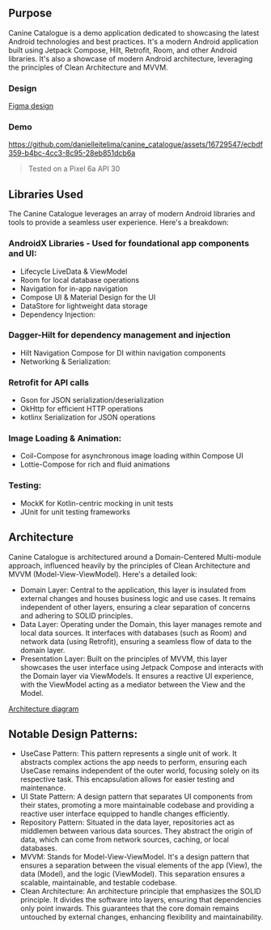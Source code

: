 ## Purpose
Canine Catalogue is a demo application dedicated to showcasing the latest Android technologies and best practices. It's a modern Android application built using Jetpack Compose, Hilt, Retrofit, Room, and other Android libraries. It's also a showcase of modern Android architecture, leveraging the principles of Clean Architecture and MVVM.

### Design

[Figma design](https://www.figma.com/file/wfeHCNobA40MH2YXEyY4ES/canine_catalogue?type=design&node-id=0%3A1&mode=design&t=TSLYqZTYU4qEsqb2-1)

### Demo

https://github.com/danielleitelima/canine_catalogue/assets/16729547/ecbdf359-b4bc-4cc3-8c95-28eb851dcb6a

> Tested on a Pixel 6a API 30

## Libraries Used
The Canine Catalogue leverages an array of modern Android libraries and tools to provide a seamless user experience. Here's a breakdown:

### AndroidX Libraries - Used for foundational app components and UI:

- Lifecycle LiveData & ViewModel
- Room for local database operations
- Navigation for in-app navigation
- Compose UI & Material Design for the UI
- DataStore for lightweight data storage
- Dependency Injection:

### Dagger-Hilt for dependency management and injection
- Hilt Navigation Compose for DI within navigation components
- Networking & Serialization:

### Retrofit for API calls
- Gson for JSON serialization/deserialization
- OkHttp for efficient HTTP operations
- kotlinx Serialization for JSON operations

### Image Loading & Animation:

- Coil-Compose for asynchronous image loading within Compose UI
- Lottie-Compose for rich and fluid animations

### Testing:

- MockK for Kotlin-centric mocking in unit tests
- JUnit for unit testing frameworks

## Architecture
Canine Catalogue is architectured around a Domain-Centered Multi-module approach, influenced heavily by the principles of Clean Architecture and MVVM (Model-View-ViewModel). Here's a detailed look:

- Domain Layer: Central to the application, this layer is insulated from external changes and houses business logic and use cases. It remains independent of other layers, ensuring a clear separation of concerns and adhering to SOLID principles.
- Data Layer: Operating under the Domain, this layer manages remote and local data sources. It interfaces with databases (such as Room) and network data (using Retrofit), ensuring a seamless flow of data to the domain layer.
- Presentation Layer: Built on the principles of MVVM, this layer showcases the user interface using Jetpack Compose and interacts with the Domain layer via ViewModels. It ensures a reactive UI experience, with the ViewModel acting as a mediator between the View and the Model.

[Architecture diagram](https://www.figma.com/file/BSFdfOUE8VXcNK3NRR3kbk/canine_catalogue_architecture?type=whiteboard&node-id=0%3A1&t=TSLYqZTYU4qEsqb2-1)

## Notable Design Patterns:

- UseCase Pattern: This pattern represents a single unit of work. It abstracts complex actions the app needs to perform, ensuring each UseCase remains independent of the outer world, focusing solely on its respective task. This encapsulation allows for easier testing and maintenance.
- UI State Pattern: A design pattern that separates UI components from their states, promoting a more maintainable codebase and providing a reactive user interface equipped to handle changes efficiently.
- Repository Pattern: Situated in the data layer, repositories act as middlemen between various data sources. They abstract the origin of data, which can come from network sources, caching, or local databases.
- MVVM: Stands for Model-View-ViewModel. It's a design pattern that ensures a separation between the visual elements of the app (View), the data (Model), and the logic (ViewModel). This separation ensures a scalable, maintainable, and testable codebase.
- Clean Architecture: An architecture principle that emphasizes the SOLID principle. It divides the software into layers, ensuring that dependencies only point inwards. This guarantees that the core domain remains untouched by external changes, enhancing flexibility and maintainability.
